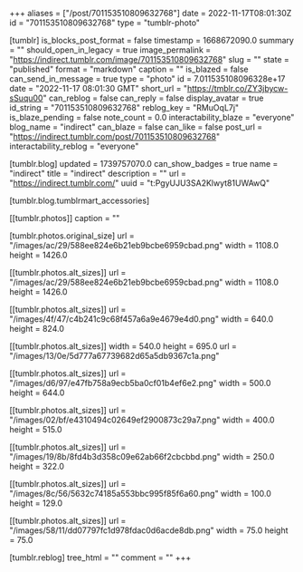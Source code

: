+++
aliases = ["/post/701153510809632768"]
date = 2022-11-17T08:01:30Z
id = "701153510809632768"
type = "tumblr-photo"

[tumblr]
is_blocks_post_format = false
timestamp = 1668672090.0
summary = ""
should_open_in_legacy = true
image_permalink = "https://indirect.tumblr.com/image/701153510809632768"
slug = ""
state = "published"
format = "markdown"
caption = ""
is_blazed = false
can_send_in_message = true
type = "photo"
id = 7.011535108096328e+17
date = "2022-11-17 08:01:30 GMT"
short_url = "https://tmblr.co/ZY3jbycw-sSuqu00"
can_reblog = false
can_reply = false
display_avatar = true
id_string = "701153510809632768"
reblog_key = "RMuOqL7j"
is_blaze_pending = false
note_count = 0.0
interactability_blaze = "everyone"
blog_name = "indirect"
can_blaze = false
can_like = false
post_url = "https://indirect.tumblr.com/post/701153510809632768"
interactability_reblog = "everyone"

[tumblr.blog]
updated = 1739757070.0
can_show_badges = true
name = "indirect"
title = "indirect"
description = ""
url = "https://indirect.tumblr.com/"
uuid = "t:PgyUJU3SA2Klwyt81UWAwQ"

[tumblr.blog.tumblrmart_accessories]

[[tumblr.photos]]
caption = ""

[tumblr.photos.original_size]
url = "/images/ac/29/588ee824e6b21eb9bcbe6959cbad.png"
width = 1108.0
height = 1426.0

[[tumblr.photos.alt_sizes]]
url = "/images/ac/29/588ee824e6b21eb9bcbe6959cbad.png"
width = 1108.0
height = 1426.0

[[tumblr.photos.alt_sizes]]
url = "/images/4f/47/c4b241c9c68f457a6a9e4679e4d0.png"
width = 640.0
height = 824.0

[[tumblr.photos.alt_sizes]]
width = 540.0
height = 695.0
url = "/images/13/0e/5d777a67739682d65a5db9367c1a.png"

[[tumblr.photos.alt_sizes]]
url = "/images/d6/97/e47fb758a9ecb5ba0cf01b4ef6e2.png"
width = 500.0
height = 644.0

[[tumblr.photos.alt_sizes]]
url = "/images/02/bf/e4310494c02649ef2900873c29a7.png"
width = 400.0
height = 515.0

[[tumblr.photos.alt_sizes]]
url = "/images/19/8b/8fd4b3d358c09e62ab66f2cbcbbd.png"
width = 250.0
height = 322.0

[[tumblr.photos.alt_sizes]]
url = "/images/8c/56/5632c74185a553bbc995f85f6a60.png"
width = 100.0
height = 129.0

[[tumblr.photos.alt_sizes]]
url = "/images/58/11/dd07797fc1d978fdac0d6acde8db.png"
width = 75.0
height = 75.0

[tumblr.reblog]
tree_html = ""
comment = ""
+++
